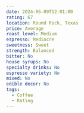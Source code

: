 ```yaml
---
date: 2024-06-09T12:01:00
rating: 67
location: Round Rock, Texas
price: Average
roast level: Medium
espresso: Mediocre
sweetness: Sweet
strength: Balanced
bitter: No
house syrups: No
specialty drinks: No
espresso variety: No
mixed: No
edible decor: No
tags:
  - Coffee
  - Rating
---
```



